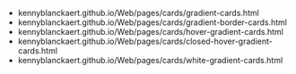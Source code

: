 * kennyblanckaert.github.io/Web/pages/cards/gradient-cards.html
* kennyblanckaert.github.io/Web/pages/cards/gradient-border-cards.html
* kennyblanckaert.github.io/Web/pages/cards/hover-gradient-cards.html
* kennyblanckaert.github.io/Web/pages/cards/closed-hover-gradient-cards.html
* kennyblanckaert.github.io/Web/pages/cards/white-gradient-cards.html